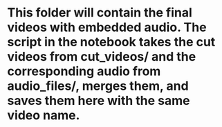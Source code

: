 # This folder will contain the final videos with embedded audio. The script in the notebook takes the cut videos from cut_videos/ and the corresponding audio from audio_files/, merges them, and saves them here with the same video name.